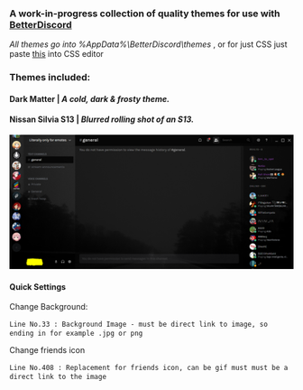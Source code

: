 ### A work-in-progress collection of quality themes for use with [BetterDiscord](https://betterdiscord.net)

*All themes go into %AppData%\BetterDiscord\themes* , or for just CSS just paste [this](https://raw.githubusercontent.com/peaches6/Discord-Themes-and-Plugins/master/themes/DarkMatter/DarkMatter.theme.css "Paste this into CSS editor") into CSS editor

### Themes included:

#### Dark Matter | *A cold, dark & frosty theme.*
#### Nissan Silvia S13 | *Blurred rolling shot of an S13.*


![Alt text](/demo_img.png?raw=true "Demo Image")

#### Quick Settings

Change Background:

    Line No.33 : Background Image - must be direct link to image, so ending in for example .jpg or png 
    
Change friends icon

    Line No.408 : Replacement for friends icon, can be gif must must be a direct link to the image

    
